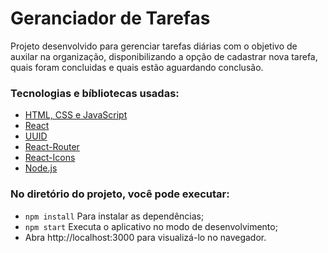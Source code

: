 # Geranciador de Tarefas

Projeto desenvolvido para gerenciar tarefas diárias com o objetivo de auxilar na organização, disponibilizando a opção de cadastrar nova tarefa, quais foram concluidas e quais estão aguardando conclusão.

### Tecnologias e bíbliotecas usadas:

<ul>
  <li><a href="#" target="_blank">HTML, CSS e JavaScript</a></li>
  <li><a href="https://pt-br.reactjs.org/" target="_blank">React</a></li>
  <li><a href="https://github.com/uuidjs/uuid" target="_blank">UUID</a></li>
  <li><a href="https://reactrouter.com/web/guides/quick-start" target="_blank">React-Router</a></li>
  <li><a href="https://react-icons.github.io/react-icons/" target="_blank">React-Icons</a></li>
  <li><a href="https://nodejs.org/en/" target="_blank">Node.js</a></li>
</ul>

### No diretório do projeto, você pode executar:

- `npm install` Para instalar as dependências;
- `npm start` Executa o aplicativo no modo de desenvolvimento;
- Abra http://localhost:3000 para visualizá-lo no navegador.
